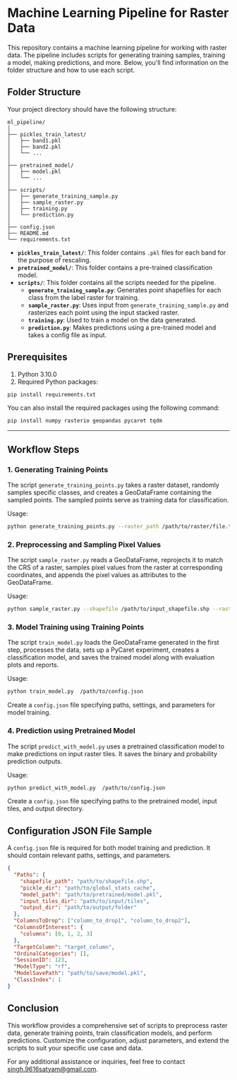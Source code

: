 # Machine Learning Pipeline for Raster Data

This repository contains a machine learning pipeline for working with raster data. The pipeline includes scripts for generating training samples, training a model, making predictions, and more. Below, you'll find information on the folder structure and how to use each script.

## Folder Structure

Your project directory should have the following structure:

```
ml_pipeline/
│
├── pickles_train_latest/
│   ├── band1.pkl
│   ├── band2.pkl
│   └── ...
│
├── pretrained_model/
│   ├── model.pkl
│   └── ...
│
├── scripts/
│   ├── generate_training_sample.py
│   ├── sample_raster.py
│   ├── training.py
│   └── prediction.py
│
├── config.json
├── README.md
└── requirements.txt
```

- **`pickles_train_latest/`**: This folder contains `.pkl` files for each band for the purpose of rescaling.
- **`pretrained_model/`**: This folder contains a pre-trained classification model.
- **`scripts/`**: This folder contains all the scripts needed for the pipeline.
  - **`generate_training_sample.py`**: Generates point shapefiles for each class from the label raster for training.
  - **`sample_raster.py`**: Uses input from `generate_training_sample.py` and rasterizes each point using the input stacked raster.
  - **`training.py`**: Used to train a model on the data generated.
  - **`prediction.py`**: Makes predictions using a pre-trained model and takes a config file as input.


## Prerequisites

1. Python 3.10.0
2. Required Python packages: 
```bash
pip install requirements.txt
```
You can also install the required packages using the following command:
```bash
pip install numpy rasterio geopandas pycaret tqdm
```
---

## Workflow Steps

### 1. Generating Training Points

The script `generate_training_points.py` takes a raster dataset, randomly samples specific classes, and creates a GeoDataFrame containing the sampled points. The sampled points serve as training data for classification.

Usage:
```bash
python generate_training_points.py --raster_path /path/to/raster/file.tif --num_samples 100 --target_classes 1 2 3 --export_path /path/to/export.shp
```

### 2. Preprocessing and Sampling Pixel Values

The script `sample_raster.py` reads a GeoDataFrame, reprojects it to match the CRS of a raster, samples pixel values from the raster at corresponding coordinates, and appends the pixel values as attributes to the GeoDataFrame.

Usage:
```bash
python sample_raster.py --shapefile /path/to/input_shapefile.shp --raster /path/to/raster/file.tif --output /path/to/output_shapefile.shp
```

### 3. Model Training using Training Points

The script `train_model.py` loads the GeoDataFrame generated in the first step, processes the data, sets up a PyCaret experiment, creates a classification model, and saves the trained model along with evaluation plots and reports.

Usage:
```bash
python train_model.py  /path/to/config.json
```

Create a `config.json` file specifying paths, settings, and parameters for model training.

### 4. Prediction using Pretrained Model

The script `predict_with_model.py` uses a pretrained classification model to make predictions on input raster tiles. It saves the binary and probability prediction outputs.

Usage:
```bash
python predict_with_model.py  /path/to/config.json
```

Create a `config.json` file specifying paths to the pretrained model, input tiles, and output directory.

## Configuration JSON File Sample

A `config.json` file is required for both model training and prediction. It should contain relevant paths, settings, and parameters.

```json
{
  "Paths": {
    "shapefile_path": "path/to/shapefile.shp",
    "pickle_dir": "path/to/global_stats_cache",
    "model_path": "path/to/pretrained/model.pkl",
    "input_tiles_dir": "path/to/input/tiles",
    "output_dir": "path/to/output/folder"
  },
  "ColumnsToDrop": ["column_to_drop1", "column_to_drop2"],
  "ColumnsOfInterest": {
    "columns": [0, 1, 2, 3]  
  },
  "TargetColumn": "target_column",
  "OrdinalCategories": [],
  "SessionID": 123,
  "ModelType": "rf",
  "ModelSavePath": "path/to/save/model.pkl",
  "ClassIndex": 1  
}
```

## Conclusion

This workflow provides a comprehensive set of scripts to preprocess raster data, generate training points, train classification models, and perform predictions. Customize the configuration, adjust parameters, and extend the scripts to suit your specific use case and data.

For any additional assistance or inquiries, feel free to contact singh.9616satyam@gmail.com.